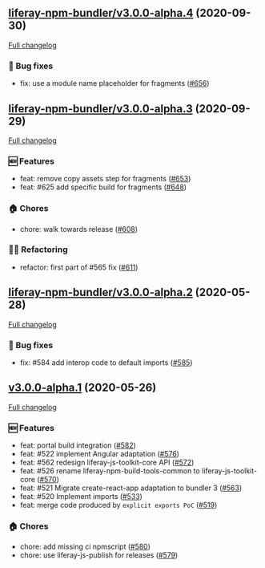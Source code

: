 ## [liferay-npm-bundler/v3.0.0-alpha.4](https://github.com/liferay/liferay-js-toolkit/tree/liferay-npm-bundler/v3.0.0-alpha.4) (2020-09-30)

[Full changelog](https://github.com/liferay/liferay-js-toolkit/compare/liferay-npm-bundler/v3.0.0-alpha.3...liferay-npm-bundler/v3.0.0-alpha.4)

### :wrench: Bug fixes

-   fix: use a module name placeholder for fragments ([\#656](https://github.com/liferay/liferay-js-toolkit/pull/656))

## [liferay-npm-bundler/v3.0.0-alpha.3](https://github.com/liferay/liferay-js-toolkit/tree/liferay-npm-bundler/v3.0.0-alpha.3) (2020-09-29)

[Full changelog](https://github.com/liferay/liferay-js-toolkit/compare/liferay-npm-bundler/v3.0.0-alpha.2...liferay-npm-bundler/v3.0.0-alpha.3)

### :new: Features

-   feat: remove copy assets step for fragments ([\#653](https://github.com/liferay/liferay-js-toolkit/pull/653))
-   feat: #625 add specific build for fragments ([\#648](https://github.com/liferay/liferay-js-toolkit/pull/648))

### :house: Chores

-   chore: walk towards release ([\#608](https://github.com/liferay/liferay-js-toolkit/pull/608))

### :woman_juggling: Refactoring

-   refactor: first part of #565 fix ([\#611](https://github.com/liferay/liferay-js-toolkit/pull/611))

## [liferay-npm-bundler/v3.0.0-alpha.2](https://github.com/liferay/liferay-js-toolkit/tree/liferay-npm-bundler/v3.0.0-alpha.2) (2020-05-28)

[Full changelog](https://github.com/liferay/liferay-js-toolkit/compare/liferay-npm-bundler/v3.0.0-alpha.1...liferay-npm-bundler/v3.0.0-alpha.2)

### :wrench: Bug fixes

-   fix: #584 add interop code to default imports ([\#585](https://github.com/liferay/liferay-js-toolkit/pull/585))

## [v3.0.0-alpha.1](https://github.com/liferay/liferay-js-toolkit/tree/v3.0.0-alpha.1) (2020-05-26)

[Full changelog](https://github.com/liferay/liferay-js-toolkit/compare/v2.18.2...liferay-npm-bundler/v3.0.0-alpha.1)

### :new: Features

-   feat: portal build integration ([\#582](https://github.com/liferay/liferay-js-toolkit/pull/582))
-   feat: #522 implement Angular adaptation ([\#576](https://github.com/liferay/liferay-js-toolkit/pull/576))
-   feat: #562 redesign liferay-js-toolkit-core API ([\#572](https://github.com/liferay/liferay-js-toolkit/pull/572))
-   feat: #526 rename liferay-npm-build-tools-common to liferay-js-toolkit-core ([\#570](https://github.com/liferay/liferay-js-toolkit/pull/570))
-   feat: #521 Migrate create-react-app adaptation to bundler 3 ([\#563](https://github.com/liferay/liferay-js-toolkit/pull/563))
-   feat: #520 Implement imports ([\#533](https://github.com/liferay/liferay-js-toolkit/pull/533))
-   feat: merge code produced by `explicit exports PoC` ([\#519](https://github.com/liferay/liferay-js-toolkit/pull/519))

### :house: Chores

-   chore: add missing ci npmscript ([\#580](https://github.com/liferay/liferay-js-toolkit/pull/580))
-   chore: use liferay-js-publish for releases ([\#579](https://github.com/liferay/liferay-js-toolkit/pull/579))
